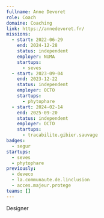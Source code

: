```yaml
---
fullname: Anne Devoret
role: Coach
domaine: Coaching
link: https://annedevoret.fr/
missions:
  - start: 2022-06-29
    end: 2024-12-28
    status: independent
    employer: NUMA
    startups:
      - seves
  - start: 2023-09-04
    end: 2023-12-22
    status: independent
    employer: OCTO
    startups:
      - phytophare
  - start: 2024-02-14
    end: 2025-09-20
    status: independent
    employer: OCTO
    startups:
      - tracabilite.gibier.sauvage
badges:
  - segur
startups:
  - seves
  - phytophare
previously:
  - deveco
  - la.communaute.de.linclusion
  - acces.majeur.protege
teams: []
---
```

Designer